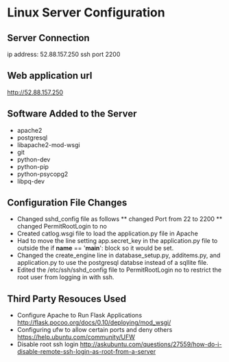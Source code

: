 # Linux Server Configuration

## Server Connection
ip address: 52.88.157.250
ssh port 2200

## Web application url
http://52.88.157.250

## Software Added to the Server
* apache2
* postgresql
* libapache2-mod-wsgi
* git
* python-dev
* python-pip
* python-psycopg2
* libpq-dev

## Configuration File Changes
* Changed sshd_config file as follows
** changed Port from 22 to 2200
** changed PermitRootLogin to no
* Created catlog.wsgi file to load the application.py file in Apache
* Had to move the line setting app.secret_key in the application.py file
	to outside the if __name__ == '__main__': block so it would be set.
* Changed the create_engine line in database_setup.py, additems.py, and
	application.py to use the postgresql databse instead of a sqllite file.
* Edited the /etc/ssh/sshd_config file to PermitRootLogin no to restrict
	the root user from logging in with ssh.


## Third Party Resouces Used
* Configure Apache to Run Flask Applications
	http://flask.pocoo.org/docs/0.10/deploying/mod_wsgi/
* Configuring ufw to allow certain ports and deny others
	https://help.ubuntu.com/community/UFW
* Disable root ssh login
	http://askubuntu.com/questions/27559/how-do-i-disable-remote-ssh-login-as-root-from-a-server
